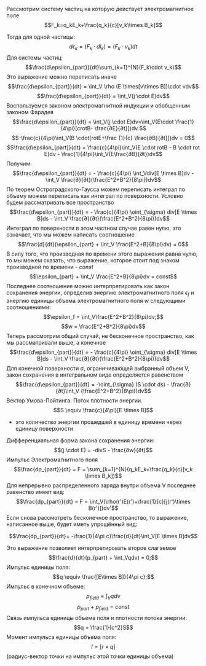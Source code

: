 Рассмотрим систему частиц на которую действует электромагнитное поле 
$$F_k=q_kE_k+\frac{q_k}{c}[v_k\times B_k]$$


Тогда для одной частицы:
$$d\epsilon_k=(F_k\cdot dl_k) = (F_k\cdot v_k)dt$$
Для системы частиц:
$$\frac{d\epsilon_{part}}{dt}\sum_{k=1}^{N}(F_k\cdot v_k)$$
Это выражение можно переписать иначе 
$$\frac{d\epsilon_{part}}{dt} = \int_V \rho (E \times[v\times B])\cdot vdv$$
$$\frac{d\epsilon_{part}}{dt} = \int_V(j \cdot E)dv$$Воспользуемся законом электромагнитной индукции и обобщенным законом Фарадея
$$\frac{d\epsilon_{part}}{dt} = \int_V(j \cdot E)dv=\int_V(E\cdot \frac{1}{4\pi}[crotB- \frac{∂E}{∂t}])dv.$$
$$-\frac{c}{4\pi}\int_V(B \cdot[rotE+\frac {1}{c} \frac{∂B}{∂t}])dv = 0$$
$$\frac{d\epsilon_{part}}{dt} = \frac{c}{4\pi}\int_V(E \cdot rotB - B \cdot rot E)dv - \frac{1}{4\pi}\int_V(E\frac{∂B}{∂t})dv$$
Получим:
$$\frac{d\epsilon_{part}}{dt} = - \frac{c}{4\pi} \int_Vdiv[E \times B]dv - \int_V \frac{∂}{∂t}(\frac{E^2+B^2}{8\pi})dv$$
По теорем Остроградского-Гаусса можем переписать интеграл по объему можем переписать как интеграл по поверхности. Условно будем рассматривать все пространство 
$$\frac{d\epsilon_{part}}{dt} = - \frac{c}{4\pi} \oint_{\sigma} div[E \times B]ds - \int_V \frac{∂}{∂t}(\frac{E^2+B^2}{8\pi})dv$$
Интеграл по поверхности в этом частном случае равен нулю, это означает, что мы можем написать соотношение 
$$\frac{d}{dt}(\epsilon_{part} + \int_V \frac{E^2+B}{8\pi}dv) = 0$$
В силу того, что производная по времени этого выражения равна нулю, то мы можем сказать, что выражение, которое стоит под знаком производной по времени - $const$ 
$$\epsilon_{part} + \int_V \frac{E^2+B}{8\pi}dv = const$$
Последнее соотношение можно интерпретировать как закон сохранения энергии, определив энергию электромагнитного поля $\epsilon_f$ и энергию единицы объема электромагнитного поля $w$ следующими соотношениями: 
$$\epsilon_f = \int_V\frac{E^2+B^2}{8\pi}dv;$$
$$w = \frac{E^2+B^2}{8\pi}dv$$
Теперь рассмотрим общий случай, не бесконечное пространство, как мы рассматривали выше, а конечное
$$\frac{d\epsilon_{part}}{dt} = - \frac{c}{4\pi} \oint_{\sigma} div[E \times B]ds - \int_V \frac{∂}{∂t}(\frac{E^2+B^2}{8\pi})dv$$
Для конечной поверхности $\sigma$, ограничивающей выбранный объем V, закон сохранения в интегральном виде определяется равенством 
$$\frac{d\epsilon_{part}}{dt} = -\oint_{\sigma} (S \cdot ds) - \frac{∂}{∂t}\int_V (\frac{E^2+B^2}{8\pi})dv$$
Вектор Умова-Пойтинга. Поток плотности энергии.
$$S \equiv \frac{c}{4\pi}[E \times B]$$
- это количество энергии прошедшей в единицу времени через единицу поверхности 

Дифференциальная форма закона сохранения энергии:
$$(j \cdot E) = -divS - \frac{∂w}{∂t}$$
Импульс Электромагнитного поля
$$\frac{dp_{part}}{dt} = F = \sum_{k=1}^{N}(q_kE_k+\frac{q_k}{c}[v_k \times B_k])$$
Для непрерывно распределенного заряда внутри объема V последнее равенство имеет вид:
$$\frac{dp_{part}}{dt} = F = \int_V(\rho(r')E(r')+\frac{1}{c}[j(r')\times B(r')])dv'$$
Если снова рассмотреть бесконечное пространство, то выражение, написанное выше, будет иметь упрощённый вид:

$$\frac{dp_{part}}{dt}= -\frac{1}{4\pi c}\frac{d}{dt}\int_V[E \times B]dv$$

Это выражение позволяет интерпретировать второе слагаемое 
$$\frac{d}{dt}(p_{part} + \int_Vqdv) = 0;$$
Импульс единицы поля:
$$q \equiv \frac{[E\times B]}{4\pi c};$$
Импульс в конечном объеме:
$$p_{field} \equiv \int_Vqdv$$
$$p_{part}+p_{field} = const$$
Связь импульса единицы объема поля и плотности потока энергии:
$$q = \frac{1}{c^2}S$$
Момент импульса единицы объема поля:
$$l = [r \times q]$$ (радиус-вектор точки на импульс этой точки единицы объема)